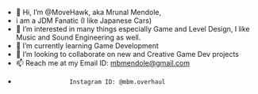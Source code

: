 - 👋 Hi, I’m @MoveHawk, aka Mrunal Mendole,
- i am a JDM Fanatic (I like Japanese Cars)
- 👀 I’m interested in many things especially Game and Level Design, I like Music and Sound Engineering as well.
- 🌱 I’m currently learning Game Development
- 💞️ I’m looking to collaborate on new and Creative Game Dev projects 
- 📫 Reach me at my Email ID: mbmendole@gmail.com
-                    Instagram ID: @mbm.overhaul


<!---
MoveHawk/MoveHawk is a ✨ special ✨ repository because its `README.md` (this file) appears on your GitHub profile.
You can click the Preview link to take a look at your changes.
--->
